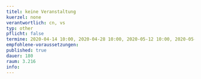 ```yaml
---
titel: keine Veranstaltung
kuerzel: none
verantwortlich: cn, vs
typ: other
pflicht: false
termine: 2020-04-14 10:00, 2020-04-28 10:00, 2020-05-12 10:00, 2020-05-19 10:00, 2020-06-02 10:00, 2020-06-09 10:00, 2020-06-23 10:00
empfohlene-voraussetzungen: 
published: true
dauer: 180
raum: 3.216
info: 
---
```


